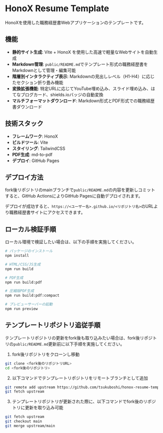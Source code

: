 # HonoX Resume Template

HonoXを使用した職務経歴書Webアプリケーションのテンプレートです。

## 機能

- **静的サイト生成**: Vite + HonoX を使用した高速で軽量なWebサイトを自動生成
- **Markdown管理**: `public/README.md`でテンプレート形式の職務経歴書をMarkdownとして管理・編集可能
- **階層別インタラクティブ表示**: Markdownの見出しレベル（H1-H4）に応じたセクション折り畳み機能
- **変換拡張機能**: 特定URLに応じてYouTube埋め込み、スライド埋め込み、はてなブログカード、shields.ioバッジの自動変換
- **マルチフォーマットダウンロード**: Markdown形式とPDF形式での職務経歴書ダウンロード

## 技術スタック

- **フレームワーク**: HonoX
- **ビルドツール**: Vite
- **スタイリング**: TailwindCSS
- **PDF生成**: md-to-pdf
- **デプロイ**: GitHub Pages

## デプロイ方法

fork後リポジトリのmainブランチで`public/README.md`の内容を更新しコミットすると、GitHub ActionsによりGitHub Pagesに自動デプロイされます。

デプロイが成功すると、`https://<ユーザー名>.github.io/<リポジトリ名>`のURLより職務経歴書サイトにアクセスできます。  

## ローカル検証手順

ローカル環境で検証したい場合は、以下の手順を実施してください。  

```bash
# パッケージのインストール
npm install

# HTML/CSS/JS生成
npm run build

# PDF生成
npm run build:pdf

# 圧縮版PDF生成
npm run build:pdf:compact

# プレビューサーバーの起動
npm run preview
```

## テンプレートリポジトリ追従手順

テンプレートリポジトリの更新をfork後も取り込みたい場合は、fork後リポジトリの`public/README.md`更新前に以下手順を実施してください。  

1. fork後リポジトリをクローンし移動

```bash
git clone <fork後のリポジトリURL>
cd <fork後のリポジトリ>
```

2. 以下コマンドでテンプレートリポジトリをリモートブランチとして追加

```bash
git remote add upstream https://github.com/tsukuboshi/honox-resume-template.git
git fetch upstream
```

3. テンプレートリポジトリが更新された際に、以下コマンドでfork後のリポジトリに更新を取り込み可能

```bash
git fetch upstream
git checkout main
git merge upstream/main
```
